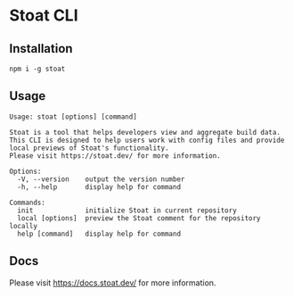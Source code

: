 # Stoat CLI

## Installation

```
npm i -g stoat
```

## Usage
```
Usage: stoat [options] [command]

Stoat is a tool that helps developers view and aggregate build data.
This CLI is designed to help users work with config files and provide local previews of Stoat's functionality.
Please visit https://stoat.dev/ for more information.

Options:
  -V, --version    output the version number
  -h, --help       display help for command

Commands:
  init             initialize Stoat in current repository
  local [options]  preview the Stoat comment for the repository locally
  help [command]   display help for command
```

## Docs
Please visit https://docs.stoat.dev/ for more information.

